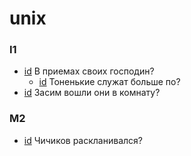 # unix

### I1

- [id](#7c51fd83-6fe6-3f70-8329-57e0607781a8) В приемах своих господин?
    - [id](#8b149fff-2242-35e2-b2b7-f9c8d6baac28) Тоненькие служат больше по?
- [id](#1ac4376e-beab-3844-972a-a4c794314c75) Засим вошли они в комнату?

### M2

- [id](#2a89fd6a-4ecc-32fd-bffb-be46d8b17e4a) Чичиков раскланивался?

